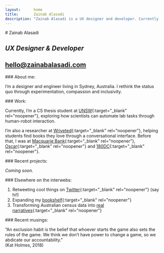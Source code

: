 ```yaml
---
layout:      home
title:       Zainab Alasadi
description: "Zainab Alasadi is a UX designer and developer. Currently a HCI thesis student at UNSW."
---
```

<section markdown="1">
# Zainab Alasadi

## *UX Designer & Developer*

## [hello@zainabalasadi.com](mailto:hello@zainabalasadi.com)
</section>


<section markdown="1">
### About me:

I’m a designer and engineer living in Sydney, Australia. I rethink the status quo through experimentation, compassion and inclusivity.
</section>


<section markdown="1">
### Work:

Currently, I’m a CS thesis student at [UNSW](https://www.engineering.unsw.edu.au/computer-science-engineering/){:target="_blank" rel="noopener"}, exploring how scientists can automate lab tasks through human-robot interaction.

I’m also a researcher at [Wriveted](https://www.wriveted.com/){:target="_blank" rel="noopener"}, helping students find books they love through a conversational interface. Before that, I was at [Macquarie Bank](https://www.macquarie.com.au/){:target="_blank" rel="noopener"}, [Oscar](https://www.sharewithoscar.com/){:target="_blank" rel="noopener"} and [180DC](https://180dc.org/){:target="_blank" rel="noopener"}.
</section>


<section markdown="1" class="no-width">
### Recent projects:

*Coming soon.*
</section>


<section markdown="1" class="no-width">
### Elsewhere on the interwebs:

1. Retweeting cool things on [Twitter](https://twitter.com/zalasadi_){:target="_blank" rel="noopener"} (say hi!)
2. Expanding my [bookshelf](https://www.goodreads.com/zainabalasadi){:target="_blank" rel="noopener"}
3. Transforming Australian census data into [real narratives](https://twitter.com/censaus?lang=en){:target="_blank" rel="noopener"}
</section>

<section markdown="1">
### Recent musings:

“An exclusion habit is the belief that whoever starts the game also sets the rules of the game. We think we don’t have power to change a game, so we abdicate our accountability."  
(Kat Holmes, 2018)
</section>